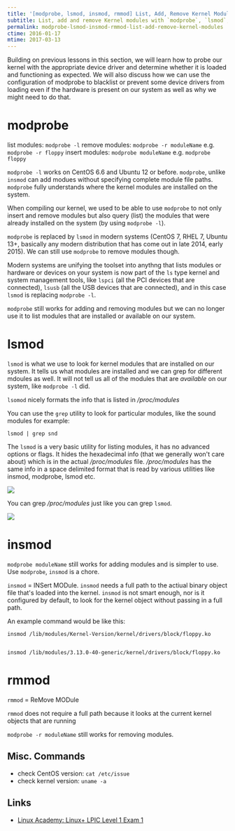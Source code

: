 ```yaml
---
title: '[modprobe, lsmod, insmod, rmmod] List, Add, Remove Kernel Modules'
subtitle: List, add and remove Kernel modules with `modprobe`, `lsmod`, `insmod` and `rmmod`
permalink: modprobe-lsmod-insmod-rmmod-list-add-remove-kernel-modules
ctime: 2016-01-17
mtime: 2017-03-13
---
```


Building on previous lessons in this section, we will learn how to probe our kernel with the appropriate device driver and determine whether it is loaded and functioning as expected. We will also discuss how we can use the configuration of modprobe to blacklist or prevent some device drivers from loading even if the hardware is present on our system as well as why we might need to do that.

# modprobe
list modules: `modprobe -l`
remove modules: `modprobe -r moduleName` e.g. `modprobe -r floppy`
insert modules: `modprobe moduleName` e.g. `modprobe floppy`

`modprobe -l` works on CentOS 6.6 and Ubuntu 12 or before. 
`modprobe`, unlike `insmod` can add modues without specifying complete module file paths. `modprobe` fully understands where the kernel modules are installed on the system.

When compiling our kernel, we used to be able to use `modprobe` to not only insert and remove modules but also query (list) the modules that were already installed on the system (by using `modprobe -l`).

`modprobe` is replaced by `lsmod` in modern systems (CentOS 7, RHEL 7, Ubuntu 13+, basically any modern distribution that has come out in late 2014, early 2015). We can still use `modprobe` to remove modules though.

Modern systems are unifying the toolset into anythng that lists modules or hardware or devices on your system is now part of the `ls` type kernel and system management tools, like `lspci` (all the PCI devices that are connected), `lsusb` (all the USB devices that are connected), and in this case `lsmod` is replacing `modprobe -l`.

`modprobe` still works for adding and removing modules but we can no longer use it to list modules that are installed or available on our system.

# lsmod
`lsmod` is what we use to look for kernel modules that are installed on our system. It tells us what modules are installed and we can grep for different mdoules as well. It will not tell us all of the modules that are _available_ on our system, like `modprobe -l` did.

`lsomod` nicely formats the info that is listed in _/proc/modules_

You can use the `grep` utility to look for particular modules, like the sound modules for example:

    lsmod | grep snd
    
The `lsmod` is a very basic utility for listing modules, it has no advanced options or flags. It hides the hexadecimal info (that we generally won't care about) which is in the actual _/proc/modules_ file. _/proc/modules_ has the same info in a space delimited format that is read by various utilities like insmod, modprobe, lsmod etc. 

![](/assets/img/A3B138BA-581C-4001-84CD-404E4819DD3B.png)

You can grep _/proc/modules_ just like you can grep `lsmod`.

![](/assets/img/43BBFEF5-A698-43A4-9BF1-1D56B0ED26E5.png)

# insmod
`modprobe moduleName` still works for adding modules and is simpler to use. Use `modprobe`, `insmod` is a chore.

`insmod` = INSert MODule. 
`insmod` needs a full path to the actiual binary object file that's loaded into the kernel. `insmod` is not smart enough, nor is it configured by default, to look for the kernel object without passing in a full path.

An example command would be like this:

    insmod /lib/modules/Kernel-Version/kernel/drivers/block/floppy.ko


    insmod /lib/modules/3.13.0-40-generic/kernel/drivers/block/floppy.ko


# rmmod
`rmmod` = ReMove MODule

`rmmod` does not require a full path because it looks at the current kernel objects that are running

`modprobe -r moduleName` still works for removing modules.


Misc. Commands
---

- check CentOS  version: `cat /etc/issue`
- check kernel version: `uname -a`


Links
---
- [Linux Academy: Linux+ LPIC Level 1 Exam 1](https://linuxacademy.com/cp/courses/lesson/course/26/lesson/4/module/1)
